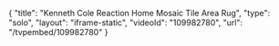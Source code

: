 {
    "title": "Kenneth Cole Reaction Home Mosaic Tile Area Rug",
    "type": "solo",
    "layout": "iframe-static",
    "videoId": "109982780",
    "url": "\/tvpembed\/109982780"
}